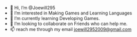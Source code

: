 - 👋 Hi, I’m @Joewill295
- 👀 I’m interested in Making Games and Learning Languages
- 🌱 I’m currently learning Developing Games.
- 💞️ I’m looking to collaborate on Friends who can help me.
- 📫 reach me through my email joewill2952009@gmail.com

<!---
Joewill295/Joewill295 is a ✨ special ✨ repository because its `README.md` (this file) appears on your GitHub profile.
You can click the Preview link to take a look at your changes.
--->
